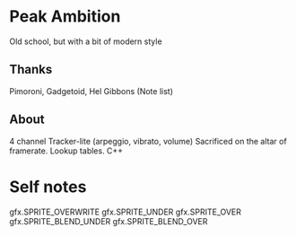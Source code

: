 # Peak Ambition

Old school, but with a bit of modern style

## Thanks

Pimoroni, Gadgetoid, Hel Gibbons
(Note list)

## About

4 channel Tracker-lite (arpeggio, vibrato, volume)
Sacrificed on the altar of framerate. Lookup tables. C++

# Self notes
gfx.SPRITE_OVERWRITE
gfx.SPRITE_UNDER
gfx.SPRITE_OVER
gfx.SPRITE_BLEND_UNDER
gfx.SPRITE_BLEND_OVER
